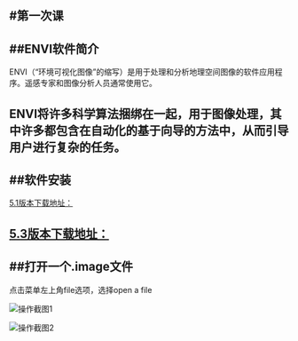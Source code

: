 #第一次课
-------
##ENVI软件简介
-----------------
ENVI（“环境可视化图像”的缩写）是用于处理和分析地理空间图像的软件应用程序。遥感专家和图像分析人员通常使用它。

ENVI将许多科学算法捆绑在一起，用于图像处理，其中许多都包含在自动化的基于向导的方法中，从而引导用户进行复杂的任务。
------
##软件安装
---------
[5.1版本下载地址：]( https://pan.baidu.com/s/1qX8MCBa )

[5.3版本下载地址：]( https://pan.baidu.com/s/1o7JalmE )
------
##打开一个.image文件
------------------
点击菜单左上角file选项，选择open a file

![操作截图1](http://xxx.com)

![操作截图2](http://xxx.com)
